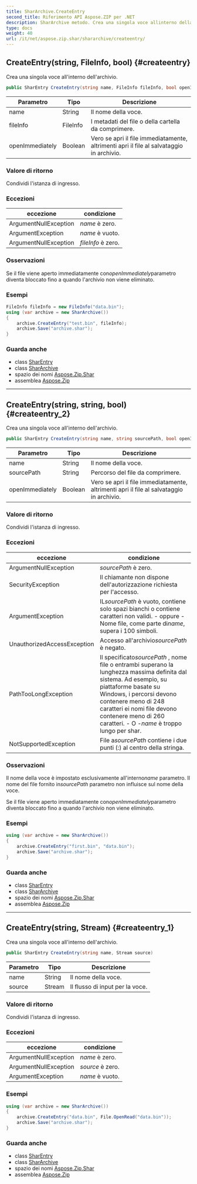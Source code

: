 ```yaml
---
title: SharArchive.CreateEntry
second_title: Riferimento API Aspose.ZIP per .NET
description: SharArchive metodo. Crea una singola voce allinterno dellarchivio.
type: docs
weight: 40
url: /it/net/aspose.zip.shar/shararchive/createentry/
---
```

## CreateEntry(string, FileInfo, bool) {#createentry}

Crea una singola voce all'interno dell'archivio.

```csharp
public SharEntry CreateEntry(string name, FileInfo fileInfo, bool openImmediately = false)
```

| Parametro | Tipo | Descrizione |
| --- | --- | --- |
| name | String | Il nome della voce. |
| fileInfo | FileInfo | I metadati del file o della cartella da comprimere. |
| openImmediately | Boolean | Vero se apri il file immediatamente, altrimenti apri il file al salvataggio in archivio. |

### Valore di ritorno

Condividi l'istanza di ingresso.

### Eccezioni

| eccezione | condizione |
| --- | --- |
| ArgumentNullException | *name* è zero. |
| ArgumentException | *name* è vuoto. |
| ArgumentNullException | *fileInfo* è zero. |

### Osservazioni

Se il file viene aperto immediatamente con*openImmediately*parametro diventa bloccato fino a quando l'archivio non viene eliminato.

### Esempi

```csharp
FileInfo fileInfo = new FileInfo("data.bin");
using (var archive = new SharArchive())
{
    archive.CreateEntry("test.bin", fileInfo);
    archive.Save("archive.shar");
}
```

### Guarda anche

* class [SharEntry](../../sharentry/)
* class [SharArchive](../)
* spazio dei nomi [Aspose.Zip.Shar](../../shararchive/)
* assemblea [Aspose.Zip](../../../)

---

## CreateEntry(string, string, bool) {#createentry_2}

Crea una singola voce all'interno dell'archivio.

```csharp
public SharEntry CreateEntry(string name, string sourcePath, bool openImmediately = false)
```

| Parametro | Tipo | Descrizione |
| --- | --- | --- |
| name | String | Il nome della voce. |
| sourcePath | String | Percorso del file da comprimere. |
| openImmediately | Boolean | Vero se apri il file immediatamente, altrimenti apri il file al salvataggio in archivio. |

### Valore di ritorno

Condividi l'istanza di ingresso.

### Eccezioni

| eccezione | condizione |
| --- | --- |
| ArgumentNullException | *sourcePath* è zero. |
| SecurityException | Il chiamante non dispone dell'autorizzazione richiesta per l'accesso. |
| ArgumentException | IL*sourcePath* è vuoto, contiene solo spazi bianchi o contiene caratteri non validi. - oppure - Nome file, come parte di*name*, supera i 100 simboli. |
| UnauthorizedAccessException | Accesso all'archivio*sourcePath* è negato. |
| PathTooLongException | Il specificato*sourcePath* , nome file o entrambi superano la lunghezza massima definita dal sistema. Ad esempio, su piattaforme basate su Windows, i percorsi devono contenere meno di 248 caratteri ei nomi file devono contenere meno di 260 caratteri. - O -*name* è troppo lungo per shar. |
| NotSupportedException | File a*sourcePath* contiene i due punti (:) al centro della stringa. |

### Osservazioni

Il nome della voce è impostato esclusivamente all'interno*name* parametro. Il nome del file fornito in*sourcePath* parametro non influisce sul nome della voce.

Se il file viene aperto immediatamente con*openImmediately*parametro diventa bloccato fino a quando l'archivio non viene eliminato.

### Esempi

```csharp
using (var archive = new SharArchive())
{
    archive.CreateEntry("first.bin", "data.bin");
    archive.Save("archive.shar");
}
```

### Guarda anche

* class [SharEntry](../../sharentry/)
* class [SharArchive](../)
* spazio dei nomi [Aspose.Zip.Shar](../../shararchive/)
* assemblea [Aspose.Zip](../../../)

---

## CreateEntry(string, Stream) {#createentry_1}

Crea una singola voce all'interno dell'archivio.

```csharp
public SharEntry CreateEntry(string name, Stream source)
```

| Parametro | Tipo | Descrizione |
| --- | --- | --- |
| name | String | Il nome della voce. |
| source | Stream | Il flusso di input per la voce. |

### Valore di ritorno

Condividi l'istanza di ingresso.

### Eccezioni

| eccezione | condizione |
| --- | --- |
| ArgumentNullException | *name* è zero. |
| ArgumentNullException | *source* è zero. |
| ArgumentException | *name* è vuoto. |

### Esempi

```csharp
using (var archive = new SharArchive())
{
    archive.CreateEntry("data.bin", File.OpenRead("data.bin"));
    archive.Save("archive.shar");
}
```

### Guarda anche

* class [SharEntry](../../sharentry/)
* class [SharArchive](../)
* spazio dei nomi [Aspose.Zip.Shar](../../shararchive/)
* assemblea [Aspose.Zip](../../../)


